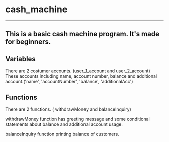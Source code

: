 # cash_machine
-----------------
This is a basic cash machine program. It's made for beginners.
-----------------
Variables
-
There are 2 costumer accounts. (user_1_account and user_2_account)
These accounts including name, account number, balance and additional account.('name', 'accountNumber', 'balance', 'additionalAcc')

Functions
-
There are 2 functions. ( withdrawMoney and balanceInquiry)

withdrawMoney function has greeting message and some conditional statements about balance and additional account usage.

balanceInquiry function printing balance of customers.
